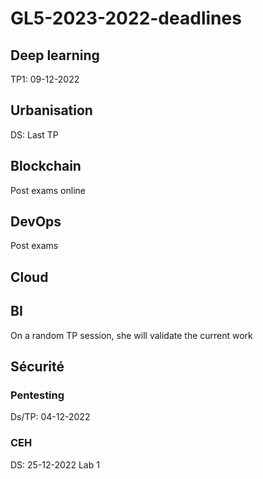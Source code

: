 # GL5-2023-2022-deadlines

## Deep learning

TP1: 09-12-2022

## Urbanisation

DS: Last TP

## Blockchain

Post exams online

## DevOps

Post exams

## Cloud

## BI

On a random TP session, she will validate the current work

## Sécurité

### Pentesting

Ds/TP: 04-12-2022

### CEH

DS: 25-12-2022
Lab 1
